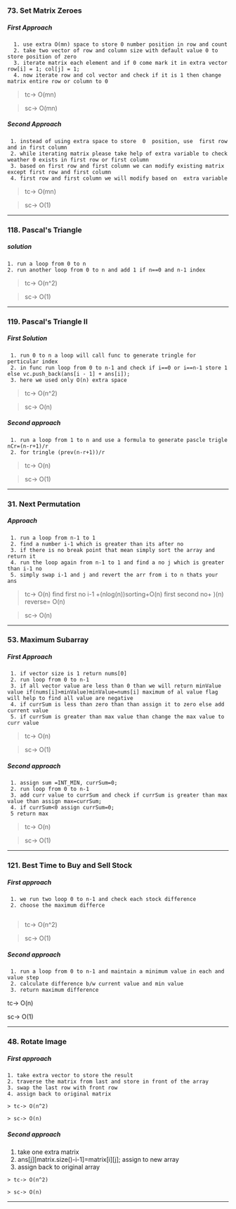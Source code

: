 ### 73. Set Matrix Zeroes
 ##### First Approach
 
 ````
   1. use extra O(mn) space to store 0 number position in row and count
   2. take two vector of row and column size with default value 0 to store position of zero
   3. iterate matrix each element and if 0 come mark it in extra vector row[i] = 1; col[j] = 1;
   4. now iterate row and col vector and check if it is 1 then change matrix entire row or column to 0
   ````
   
> tc-> O(mn)

> sc-> O(mn)

 ##### Second Approach
 
 ````
  1. instead of using extra space to store  0  position, use  first row and in first column
  2. while iterating matrix please take help of extra variable to check weather 0 exists in first row or first column
  3. based on first row and first column we can modify existing matrix except first row and first column
  4. first row and first column we will modify based on  extra variable
````

> tc-> O(mn)

> sc-> O(1)

----------------------------------------------------------------------------------------------
### 118. Pascal's Triangle
 ##### solution
 
  ````
  1. run a loop from 0 to n
  2. run another loop from 0 to n and add 1 if n==0 and n-1 index
  ````
  
  > tc-> O(n^2)
  
  > sc-> O(1)
  -------------------------------------------------------------------------------------------
  ### 119. Pascal's Triangle II
   ##### First Solution
   
   ````
    1. run 0 to n a loop will call func to generate tringle for perticular index
    2. in func run loop from 0 to n-1 and check if i==0 or i==n-1 store 1 else vc.push_back(ans[i - 1] + ans[i]);
    3. here we used only O(n) extra space
   ````
    
 >   tc-> O(n^2)
    
 >   sc-> O(n)
  
   ##### Second approach
   
   ````
    1. run a loop from 1 to n and use a formula to generate pascle trigle nCr=(n-r+1)/r
    2. for tringle (prev(n-r+1))/r
   ````
  
>  tc-> O(n)
  
>  sc-> O(1)
  
  --------------------------------------------------------------------------------------------------------
  
  ### 31. Next Permutation
   ##### Approach
   
   ````
    1. run a loop from n-1 to 1
    2. find a number i-1 which is greater than its after no
    3. if there is no break point that mean simply sort the array and return it
    4. run the loop again from n-1 to 1 and find a no j which is greater than i-1 no
    5. simply swap i-1 and j and revert the arr from i to n thats your ans
   ````
    
  > tc-> O(n) find first no i-1 +(nlog(n))sorting+O(n) first second no+ )(n) reverse= O(n)
    
  > sc-> O(n)
    
 -----------------------------------------------------------------------------------------------------
    
  ### 53. Maximum Subarray
   ##### First Approach
   
   ````
    1. if vector size is 1 return nums[0]
    2. run loop from 0 to n-1
    3. if all vector value are less than 0 than we will return minValue value if(nums[i]>minValue)minValue=nums[i] maximum of al value flag will help to find all value are negative
    4. if currSum is less than zero than than assign it to zero else add current value
    5. if currSum is greater than max value than change the max value to curr value
   ````
    
  > tc-> O(n)
    
  > sc-> O(1)
  
##### Second approach
````
 1. assign sum =INT_MIN, currSum=0;
 2. run loop from 0 to n-1
 3. add curr value to currSum and check if currSum is greater than max value than assign max=currSum;
 4. if currSum<0 assign currSum=0;
 5 return max
 ````
 
 > tc-> O(n)
 
 > sc-> O(1)
 
 ------------------------------------------------------------------------------------------------------
### 121. Best Time to Buy and Sell Stock
 ##### First approach
 ````
  1. we run two loop 0 to n-1 and check each stock difference
  2. choose the maximum differce
  
 ````
  > tc-> O(n^2)
  
  > sc-> O(1)
 
 ##### Second approach
 ````
  1. run a loop from 0 to n-1 and maintain a minimum value in each and value step
  2. calculate difference b/w current value and min value
  3. return maximum difference
 ````
  tc-> O(n)
  
  sc-> O(1)
  
 ---------------------------------------------------------
  ### 48. Rotate Image
   ##### First approach
    1. take extra vector to store the result
    2. traverse the matrix from last and store in front of the array
    3. swap the last row with front row
    4. assign back to original matrix
    
    > tc-> O(n^2)
    
    > sc-> O(n)
    
  ##### Second approach
   1. take one extra matrix
   2. ans[j][matrix.size()-i-1]=matrix[i][j]; assign to new array
   3. assign back to original array
   
    > tc-> O(n^2)
    
    > sc-> O(n)
    
----------------------------------------------------------------------------------------------------------------------    
    
    
    
    
    
    
    
    
  
  

